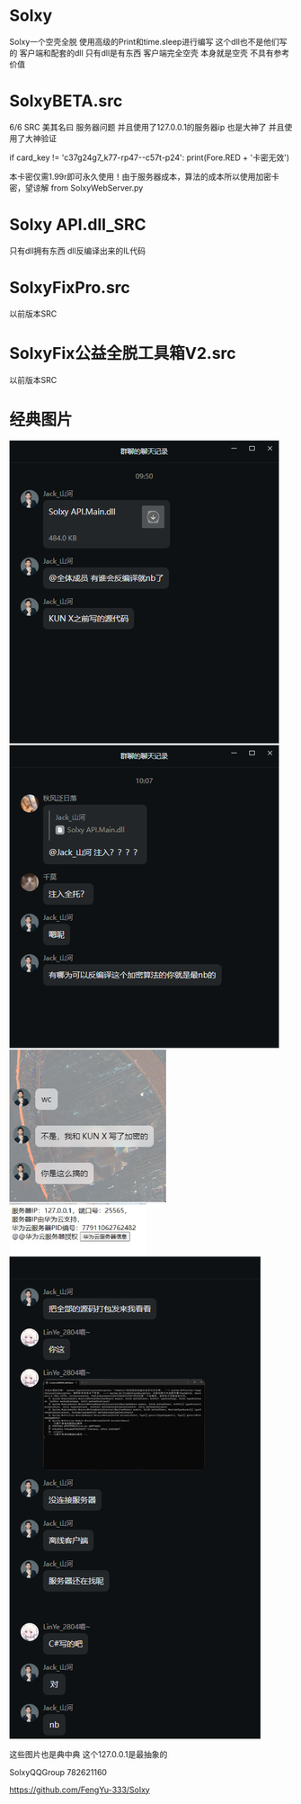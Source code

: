 # Solxy
Solxy一个空壳全脱 使用高级的Print和time.sleep进行编写
这个dll也不是他们写的 客户端和配套的dll 只有dll是有东西 客户端完全空壳
本身就是空壳 不具有参考价值 
# SolxyBETA.src 
6/6 SRC 美其名曰 服务器问题 并且使用了127.0.0.1的服务器ip 也是大神了 并且使用了大神验证

if card_key != 'c37g24g7_k77-rp47--c57t-p24':
print(Fore.RED + '卡密无效')

本卡密仅需1.99r即可永久使用！由于服务器成本，算法的成本所以使用加密卡密，望谅解 from SolxyWebServer.py 
# Solxy API.dll_SRC 
只有dll拥有东西 dll反编译出来的IL代码
# SolxyFixPro.src 
以前版本SRC
# SolxyFix公益全脱工具箱V2.src
以前版本SRC
# 经典图片
![本地路径](1.png)
![本地路径](2.png)
![本地路径](3.png)
![本地路径](4.png)
![本地路径](5.png)

这些图片也是典中典 这个127.0.0.1是最抽象的

SolxyQQGroup 782621160

https://github.com/FengYu-333/Solxy

